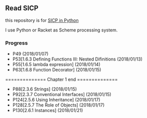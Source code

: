 ## Read SICP

this repository is for [SICP in Python](https://www.gitbook.com/book/wizardforcel/sicp-in-python/details)

I use Python or Racket as Scheme processing system.

### Progress

- P49 (2018/01/07)
- P53[1.6.3 Defining Functions III: Nested Difinitions (2018/01/13)
- P55[1.6.5 lambda expression] (2018/01/14)
- P63[1.6.8 Function Decorator] (2018/01/15)

============== Chapter 1 end ==============

- P88[2.3.6 Strings] (2018/01/15)
- P92[2.3.7 Conventional Interfaces] (2018/01/15)
- P124[2.5.6 Using Inheritance] (2018/01/17)
- P128[2.5.7 The Role of Objects] (2018/01/17)
- P130[2.6.1 Instances] (2018/01/21)
